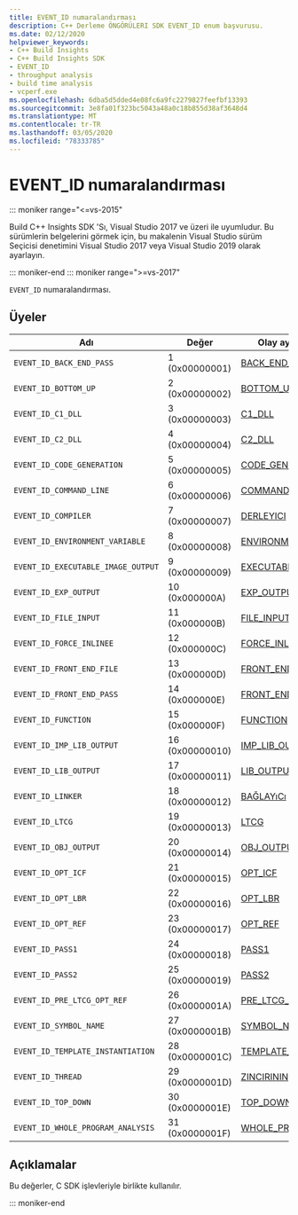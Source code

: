```yaml
---
title: EVENT_ID numaralandırması
description: C++ Derleme ÖNGÖRÜLERI SDK EVENT_ID enum başvurusu.
ms.date: 02/12/2020
helpviewer_keywords:
- C++ Build Insights
- C++ Build Insights SDK
- EVENT_ID
- throughput analysis
- build time analysis
- vcperf.exe
ms.openlocfilehash: 6dba5d5dded4e08fc6a9fc2279827feefbf13393
ms.sourcegitcommit: 3e8fa01f323bc5043a48a0c18b855d38af3648d4
ms.translationtype: MT
ms.contentlocale: tr-TR
ms.lasthandoff: 03/05/2020
ms.locfileid: "78333785"
---
```

# <a name="event_id-enum"></a>EVENT_ID numaralandırması

::: moniker range="<=vs-2015"

Build C++ Insights SDK 'Sı, Visual Studio 2017 ve üzeri ile uyumludur. Bu sürümlerin belgelerini görmek için, bu makalenin Visual Studio sürüm Seçicisi denetimini Visual Studio 2017 veya Visual Studio 2019 olarak ayarlayın.

::: moniker-end
::: moniker range=">=vs-2017"

`EVENT_ID` numaralandırması.

## <a name="members"></a>Üyeler

| Adı | Değer | Olay ayrıntıları URL 'SI |
|--|--|--|
| `EVENT_ID_BACK_END_PASS` | 1 (0x00000001) | [BACK_END_PASS](../event-table.md#back-end-pass) |
| `EVENT_ID_BOTTOM_UP` | 2 (0x00000002) | [BOTTOM_UP](../event-table.md#bottom-up) |
| `EVENT_ID_C1_DLL` | 3 (0x00000003) | [C1_DLL](../event-table.md#c1-dll) |
| `EVENT_ID_C2_DLL` | 4 (0x00000004) | [C2_DLL](../event-table.md#c2-dll) |
| `EVENT_ID_CODE_GENERATION` | 5 (0x00000005) | [CODE_GENERATION](../event-table.md#code-generation) |
| `EVENT_ID_COMMAND_LINE` | 6 (0x00000006) | [COMMAND_LINE](../event-table.md#command-line) |
| `EVENT_ID_COMPILER` | 7 (0x00000007) | [DERLEYICI](../event-table.md#compiler) |
| `EVENT_ID_ENVIRONMENT_VARIABLE` | 8 (0x00000008) | [ENVIRONMENT_VARIABLE](../event-table.md#environment-variable) |
| `EVENT_ID_EXECUTABLE_IMAGE_OUTPUT` | 9 (0x00000009) | [EXECUTABLE_IMAGE_OUTPUT](../event-table.md#executable-image-output) |
| `EVENT_ID_EXP_OUTPUT` | 10 (0x000000A) | [EXP_OUTPUT](../event-table.md#exp-output) |
| `EVENT_ID_FILE_INPUT` | 11 (0x000000B) | [FILE_INPUT](../event-table.md#file-input) |
| `EVENT_ID_FORCE_INLINEE` | 12 (0x000000C) | [FORCE_INLINEE](../event-table.md#force-inlinee) |
| `EVENT_ID_FRONT_END_FILE` | 13 (0x000000D) | [FRONT_END_FILE](../event-table.md#front-end-file) |
| `EVENT_ID_FRONT_END_PASS` | 14 (0x000000E) | [FRONT_END_PASS](../event-table.md#front-end-pass) |
| `EVENT_ID_FUNCTION` | 15 (0x000000F) | [FUNCTION](../event-table.md#function) |
| `EVENT_ID_IMP_LIB_OUTPUT` | 16 (0x00000010) | [IMP_LIB_OUTPUT](../event-table.md#imp-lib-output) |
| `EVENT_ID_LIB_OUTPUT` | 17 (0x00000011) | [LIB_OUTPUT](../event-table.md#lib-output) |
| `EVENT_ID_LINKER` | 18 (0x00000012) | [BAĞLAYıCı](../event-table.md#linker) |
| `EVENT_ID_LTCG` | 19 (0x00000013) | [LTCG](../event-table.md#ltcg) |
| `EVENT_ID_OBJ_OUTPUT` | 20 (0x00000014) | [OBJ_OUTPUT](../event-table.md#obj-output) |
| `EVENT_ID_OPT_ICF` | 21 (0x00000015) | [OPT_ICF](../event-table.md#opt-icf) |
| `EVENT_ID_OPT_LBR` | 22 (0x00000016) | [OPT_LBR](../event-table.md#opt-lbr) |
| `EVENT_ID_OPT_REF` | 23 (0x00000017) | [OPT_REF](../event-table.md#opt-ref) |
| `EVENT_ID_PASS1` | 24 (0x00000018) | [PASS1](../event-table.md#pass1) |
| `EVENT_ID_PASS2` | 25 (0x00000019) | [PASS2](../event-table.md#pass2) |
| `EVENT_ID_PRE_LTCG_OPT_REF` | 26 (0x0000001A) | [PRE_LTCG_OPT_REF](../event-table.md#pre-ltcg-opt-ref) |
| `EVENT_ID_SYMBOL_NAME` | 27 (0x0000001B) | [SYMBOL_NAME](../event-table.md#symbol-name) |
| `EVENT_ID_TEMPLATE_INSTANTIATION` | 28 (0x0000001C) | [TEMPLATE_INSTANTIATION](../event-table.md#template-instantiation) |
| `EVENT_ID_THREAD` | 29 (0x0000001D) | [ZINCIRININ](../event-table.md#thread) |
| `EVENT_ID_TOP_DOWN` | 30 (0x0000001E) | [TOP_DOWN](../event-table.md#top-down) |
| `EVENT_ID_WHOLE_PROGRAM_ANALYSIS` | 31 (0x0000001F) | [WHOLE_PROGRAM_ANALYSIS](../event-table.md#whole-program-analysis) |

## <a name="remarks"></a>Açıklamalar

Bu değerler, C SDK işlevleriyle birlikte kullanılır.

::: moniker-end
